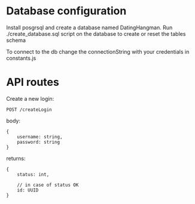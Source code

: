 # Database configuration

Install posgrsql and create a database named DatingHangman.
Run ./create_database.sql script on the database to create or reset the tables
schema

To connect to the db change the connectionString with your credentials in
constants.js

# API routes

Create a new login:

    POST /createLogin

body:

    {
        username: string,
        password: string
    }

returns:

    {
        status: int,

        // in case of status OK
        id: UUID
    }

